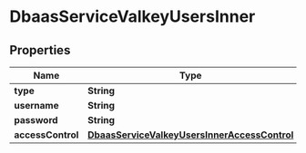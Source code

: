 

# DbaasServiceValkeyUsersInner


## Properties

| Name | Type | Description | Notes |
|------------ | ------------- | ------------- | -------------|
|**type** | **String** |  |  [optional] |
|**username** | **String** |  |  [optional] |
|**password** | **String** |  |  [optional] |
|**accessControl** | [**DbaasServiceValkeyUsersInnerAccessControl**](DbaasServiceValkeyUsersInnerAccessControl.md) |  |  [optional] |




